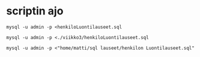 # scriptin ajo

```shell
mysql -u admin -p <henkiloLuontilauseet.sql
```

```shell
mysql -u admin -p <./viikko3/henkiloLuontilauseet.sql
```

```shell
mysql -u admin -p <"home/matti/sql lauseet/henkilon Luontilauseet.sql"
```

